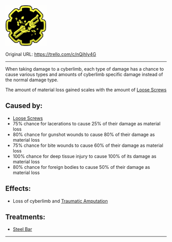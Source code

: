 ![materialloss.png\|200](./Material%20Loss%20-%20Attachments/6718845db30472d958dd7dff.png)

Original URL: https://trello.com/c/nQjhIy4G

---

When taking damage to a cyberlimb, each type of damage has a chance to cause various types and amounts of cyberlimb specific damage instead of the normal damage type.

The amount of material loss gained scales with the amount of [Loose Screws](Loose%20Screws.md)

## Caused by:

- [Loose Screws](Loose%20Screws.md)
- 75% chance for lacerations to cause 25% of their damage as material loss
- 80% chance for gunshot wounds to cause 80% of their damage as material loss
- 75% chance for bite wounds to cause 60% of their damage as material loss
- 100% chance for deep tissue injury to cause 100% of its damage as material loss
- 80% chance for foreign bodies to cause 50% of their damage as material loss

## Effects:

- Loss of cyberlimb and [Traumatic Amputation](../Extremities/Traumatic%20Amputation.md)

## Treatments:

- [Steel Bar](Steel%20Bar.md)

---

